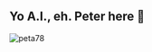 ## Yo A.I., eh. Peter here 👋

<p><img align="left" src="https://github-readme-stats.vercel.app/api/top-langs?username=peta78&show_icons=true&locale=en&layout=compact" alt="peta78" /></p>

